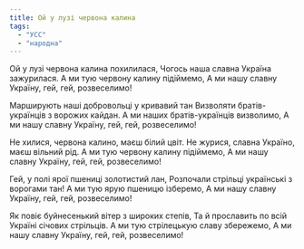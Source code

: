 ```yaml
---
title: Ой у лузі червона калина
tags:
  - "УСС"
  - "народна"
---
```

Ой у лузі червона калина похилилася,
Чогось наша славна Україна зажурилася.
А ми тую червону калину підіймемо,
А ми нашу славну Україну, гей, гей, розвеселимо!

Марширують наші добровольці у кривавий тан
Визволяти братів-українців з ворожих кайдан.
А ми наших братів-українців визволимо,
А ми нашу славну Україну, гей, гей, розвеселимо!

Не хилися, червона калино, маєш білий цвіт.
Не журися, славна Україно, маєш вільний рід.
А ми тую червону калину підіймемо,
А ми нашу славну Україну, гей, гей, розвеселимо!

Гей, у полі ярої пшениці золотистий лан,
Розпочали стрільці українські з ворогами тан!
А ми тую ярую пшеницю ізберемо,
А ми нашу славну Україну, гей, гей, розвеселимо!

Як повіє буйнесенький вітер з широких степів,
Та й прославить по всій Україні січових стрільців.
А ми тую стрілецькую славу збережемо,
А ми нашу славну Україну, гей, гей, розвеселимо!
